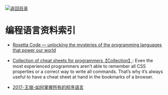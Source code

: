 [![返回目录](https://parg.co/UGo)](https://parg.co/b4z) 

# 编程语言资料索引

- [Rosetta Code — unlocking the mysteries of the programming languages that power our world](https://medium.freecodecamp.com/rosetta-code-unlocking-the-mysteries-of-the-programming-languages-that-power-our-world-300b787d8401#.phi7tdwd1)

- [Collection of cheat sheets for programmers【Collection】](https://hownot2code.com/2016/09/29/collection-of-cheat-sheets-for-programmers/): Even the most experienced programmers aren’t able to remember all CSS properties or a correct way to write all commands. That’s why it’s always useful to have a cheat sheet at hand in the bookmarks of a browser.

- [2017-王垠-如何掌握所有的程序语言](http://www.yinwang.org/blog-cn/2017/07/06/master-pl)